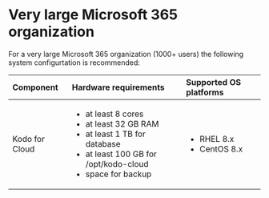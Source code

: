 # Very large Microsoft  365 organization

For a very large Microsoft 365 organization \(1000+ users\) the following system configurtation is recommended:

<table>
  <thead>
    <tr>
      <th style="text-align:left">Component</th>
      <th style="text-align:left">Hardware requirements</th>
      <th style="text-align:left">Supported OS platforms</th>
    </tr>
  </thead>
  <tbody>
    <tr>
      <td style="text-align:left">Kodo for Cloud</td>
      <td style="text-align:left">
        <ul>
          <li>at least 8 cores</li>
          <li>at least 32 GB RAM</li>
          <li>at least 1 TB for database</li>
          <li>at least 100 GB for /opt/kodo-cloud</li>
          <li>space for backup</li>
        </ul>
      </td>
      <td style="text-align:left">
        <ul>
          <li>RHEL 8.x</li>
          <li>CentOS 8.x</li>
        </ul>
      </td>
    </tr>
  </tbody>
</table>

